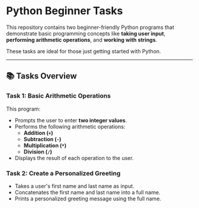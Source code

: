 # Python Beginner Tasks

This repository contains two beginner-friendly Python programs that demonstrate basic programming concepts like **taking user input**, **performing arithmetic operations**, and **working with strings**.  

These tasks are ideal for those just getting started with Python.

---

## 📚 Tasks Overview

### **Task 1: Basic Arithmetic Operations**
This program:
- Prompts the user to enter **two integer values**.  
- Performs the following arithmetic operations:
  - **Addition (`+`)**
  - **Subtraction (`-`)**
  - **Multiplication (`*`)**
  - **Division (`/`)**
- Displays the result of each operation to the user.


### **Task 2: Create a Personalized Greeting**
 - Takes a user's first name and last name as input.
 - Concatenates the first name and last name into a full name.
 - Prints a personalized greeting message using the full name.

